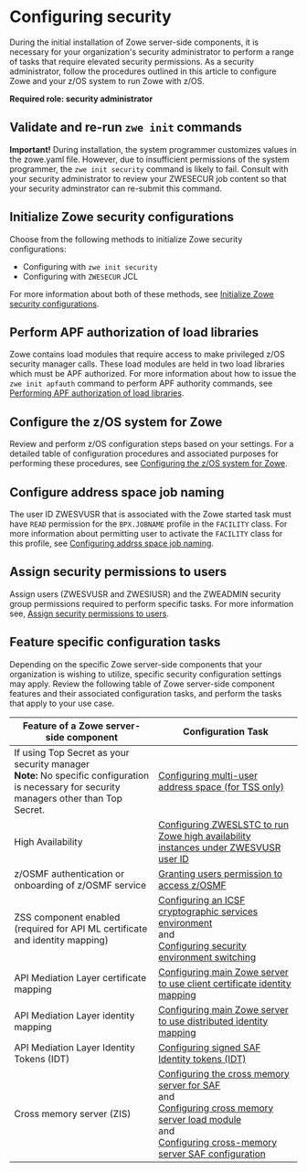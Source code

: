 # Configuring security 

During the initial installation of Zowe server-side components, it is necessary for your organization's security administrator to perform a range of tasks that require elevated security permissions. As a security administrator, follow the procedures outlined in this article to configure Zowe and your z/OS system to run Zowe with z/OS.

**Required role: security administrator** 

## Validate and re-run `zwe init` commands

**Important!** During installation, the system programmer customizes values in the zowe.yaml file. However, due to insufficient permissions of the system programmer, the `zwe init security` command is likely to fail. Consult with your security administrator to review your ZWESECUR job content so that your security adminstrator can re-submit this command.

<!-- ADD INSTRUCTIONS FOR HOW THE SECURITY ADMIN CHECKS FOR FAILED RUNS OF zwe init. -->

<!-- ADD PROCEDURE FOR RE-RUNNING THE `zwe init security` COMMAND -->

## Initialize Zowe security configurations

Choose from the following methods to initialize Zowe security configurations:

* Configuring with `zwe init security`
* Configuring with `ZWESECUR` JCL

For more information about both of these methods, see [Initialize Zowe security configurations](./initialize-security-configuration.md).

## Perform APF authorization of load libraries

Zowe contains load modules that require access to make privileged z/OS security manager calls. These load modules are held in two load libraries which must be APF authorized. For more information about how to issue the `zwe init apfauth` command to perform APF authority commands, see [Performing APF authorization of load libraries](./apf-authorize-load-library.md).

## Configure the z/OS system for Zowe

Review and perform z/OS configuration steps based on your settings. For a detailed table of configuration procedures and associated purposes for performing these procedures, see [Configuring the z/OS system for Zowe](./configure-zos-system.md).

## Configure address space job naming

The user ID ZWESVUSR that is associated with the Zowe started task must have `READ` permission for the `BPX.JOBNAME` profile in the `FACILITY` class. For more information about permitting user to activate the `FACILITY` class for this profile, see [Configuring addrss space job naming](./configure-zos-system/#configure-address-space-job-naming).

## Assign security permissions to users

Assign users (ZWESVUSR and ZWESIUSR) and the ZWEADMIN security group permissions required to perform specific tasks. For more information see, [Assign security permissions to users]().

## Feature specific configuration tasks

Depending on the specific Zowe server-side components that your organization is wishing to utilize, specific security configuration settings may apply. Review the following table of Zowe server-side component features and their associated configuration tasks, and perform the tasks that apply to your use case.

| Feature of a Zowe server-side component                                                                                                         | Configuration Task                                                                                                                                                                                                                                                                                                                                                         | 
|-------------------------------------------------------------------------------------------------------------------------------------------------|----------------------------------------------------------------------------------------------------------------------------------------------------------------------------------------------------------------------------------------------------------------------------------------------------------------------------------------------------------------------------| 
| If using Top Secret as your security manager <br/>**Note:** No specific configuration is necessary for security managers other than Top Secret. | [Configuring multi-user address space (for TSS only)](../user-guide/configure-zos-system.md#configure-multi-user-address-space-for-tss-only)                                                                                                                                                                                                                               |                                   
| High Availability                                                                                                                               | [Configuring ZWESLSTC to run Zowe high availability instances under ZWESVUSR user ID](../user-guide/configure-zos-system.md#configure-zweslstc-to-run-zowe-high-availability-instances-under-zwesvusr-user-id)                                                                                                                                                             |
| z/OSMF authentication or onboarding of z/OSMF service                                                                                           | [Granting users permission to access z/OSMF](../user-guide/grant-user-permission-zosmf.md)                                                                                                                                                                                                                                                                                 |
| ZSS component enabled (required for API ML certificate and identity mapping)                                                                    | [Configuring an ICSF cryptographic services environment](../user-guide/configure-zos-system.md#configure-an-icsf-cryptographic-services-environment) <br />and<br /> [Configuring security environment switching](../user-guide/configure-zos-system.md#configure-security-environment-switching)                                                                          |
| API Mediation Layer certificate mapping                                                                                                         | [Configuring main Zowe server to use client certificate identity mapping](../user-guide/configure-zos-system.md#configure-main-zowe-server-to-use-client-certificate-identity-mapping)                                                                                                                                                                                     |
| API Mediation Layer identity mapping                                                                                                            | [Configuring main Zowe server to use distributed identity mapping](../user-guide/configure-zos-system.md#configure-main-zowe-server-to-use-distributed-identity-mapping)                                                                                                                                                                                                   |
| API Mediation Layer Identity Tokens (IDT)                                                                                                       | [Configuring signed SAF Identity tokens (IDT)](../user-guide/configure-zos-system.md#configure-signed-saf-identity-tokens-idt)                                                                                                                                                                                                                                             |
| Cross memory server (ZIS)                                                                                                                       | [Configuring the cross memory server for SAF](../user-guide/configure-zos-system.md#configure-the-cross-memory-server-for-saf)<br />and<br />[Configuring cross memory server load module](../user-guide/configure-xmem-server.md#load-module)<br />and<br />[Configuring cross-memory server SAF configuration](../user-guide/configure-xmem-server.md#saf-configuration) |





 